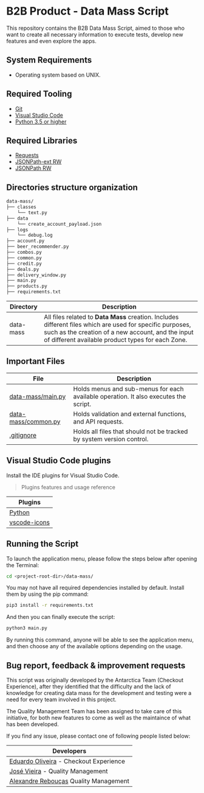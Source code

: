 # B2B Product - Data Mass Script

This repository contains the B2B Data Mass Script, aimed to those who want to create all necessary information to execute tests, develop new features and even explore the apps.

## System Requirements

* Operating system based on UNIX.

## Required Tooling

* [Git][GitDoc]
* [Visual Studio Code][VisualStudioCode]
* [Python 3.5 or higher][Python]

## Required Libraries

* [Requests][Requests]
* [JSONPath-ext RW][JSONPath-ext RW]
* [JSONPath RW][JSONPath RW]

## Directories structure organization

```sh
data-mass/
├── classes
    └── text.py
├── data
    └── create_account_payload.json
├── logs
    └── debug.log
├── account.py
├── beer_recommender.py
├── combos.py
├── common.py
├── credit.py
├── deals.py
├── delivery_window.py
├── main.py
├── products.py
├── requirements.txt
```

| Directory | Description |
| ------ | ------ |
| data-mass | All files related to **Data Mass** creation. Includes different files which are used for specific purposes, such as the creation of a new account, and the input of different available product types for each Zone. |

## Important Files

| File | Description |
| ------ | ------ |
| [data-mass/main.py](data-mass/main.py) | Holds menus and sub-menus for each available operation. It also executes the script.  |
| [data-mass/common.py](data-mass/common.py) | Holds validation and external functions, and API requests. |
| [.gitignore](.gitignore) | Holds all files that should not be tracked by system version control. |

## Visual Studio Code plugins

Install the IDE plugins for Visual Studio Code.

> Plugins features and usage reference

| Plugins |
| ------ |
| [Python](https://marketplace.visualstudio.com/items?itemName=ms-python.python) |
| [vscode-icons](https://marketplace.visualstudio.com/items?itemName=vscode-icons-team.vscode-icons) |

## Running the Script

To launch the application menu, please follow the steps below after opening the Terminal:

```sh
cd <project-root-dir>/data-mass/
```

You may not have all required dependencies installed by default. Install them by using the pip command:

```sh
pip3 install -r requirements.txt
```

And then you can finally execute the script:

```sh
python3 main.py
```

By running this command, anyone will be able to see the application menu, and then choose any of the available options depending on the usage.

## Bug report, feedback & improvement requests

This script was originally developed by the Antarctica Team (Checkout Experience), after they identified that the difficulty and the lack of knowledge for creating data mass for the development and testing were a need for every team involved in this project.

The Quality Management Team has been assigned to take care of this initiative, for both new features to come as well as the maintaince of what has been developed.

If you find any issue, please contact one of following people listed below:

| Developers |
| ------ |
| [Eduardo Oliveira](eduardo.oliveira@ab-inbev.com) - Checkout Experience |
| [José Vieira](jose.vieirajunior@ab-inbev.com) - Quality Management | 
| [Alexandre Rebouças](alexandre.reboucas@ab-inbev.com) Quality Management | 

[//]: # (These are reference links used in the body of this note and get stripped out when the markdown processor does its job. There is no need to format nicely because it shouldn't be seen. Thanks SO - http://stackoverflow.com/questions/4823468/store-comments-in-markdown-syntax)

[GitDoc]: https://git-scm.com/doc
[Python]: https://www.python.org/downloads/
[VisualStudioCode]: https://code.visualstudio.com/download
[Requests]: https://pypi.org/project/requests/
[JSONPath-ext RW]: https://pypi.org/project/jsonpath-rw-ext/
[JSONPath RW]: https://pypi.org/project/jsonpath-rw/
